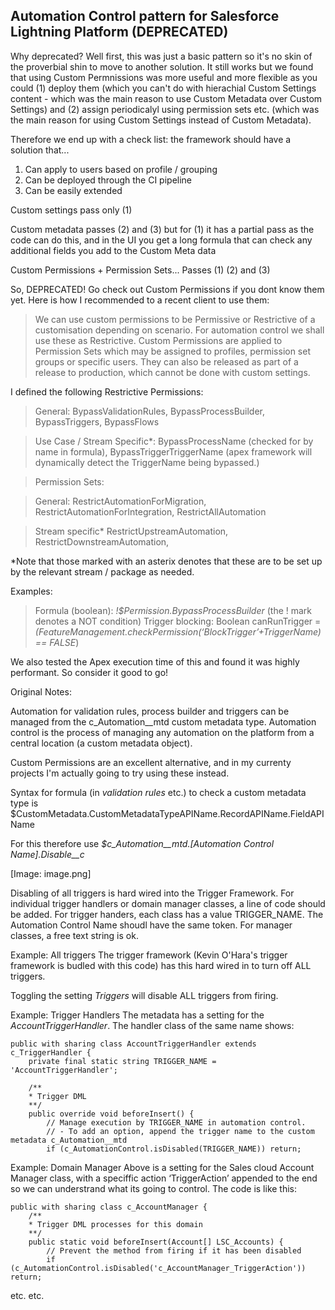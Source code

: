 ## Automation Control pattern for Salesforce Lightning Platform (DEPRECATED)
Why deprecated?
Well first, this was just a basic pattern so it's no skin of the proverbial shin to move to another solution. It still works but we found that using Custom Permnissions was more useful and more flexible as you could (1) deploy them (which you can't do with hierachial Custom Settings content - which was the main reason to use Custom Metadata over Custom Settings) and (2) assign periodicalyl using permission sets etc. (which was the main reason for using Custom Settings instead of Custom Metadata).

Therefore we end up with a check list: the framework should have a solution that...

1. Can apply to users based on profile / grouping
2. Can be deployed through the CI pipeline
3. Can be easily extended

Custom settings pass only (1)

Custom metadata passes (2) and (3) but for (1) it has a partial pass as the code can do this, and in the UI you get a long formula that can check any additional fields you add to the Custom Meta data

Custom Permissions + Permission Sets... Passes (1) (2) and (3)

So, DEPRECATED! Go check out Custom Permissions if you dont know them yet. Here is how I recommended to a recent client to use them:

> We can use custom permissions to be Permissive or Restrictive of a customisation depending on scenario. For automation control we shall use these as Restrictive. Custom Permissions are applied to Permission Sets which may be assigned to profiles, permission set groups or specific users. They can also be released as part of a release to production, which cannot be done with custom settings.

I defined the following Restrictive Permissions: 
> General: BypassValidationRules, BypassProcessBuilder, BypassTriggers, BypassFlows

> Use Case / Stream Specific*: BypassProcessName (checked for by name in formula), BypassTriggerTriggerName (apex framework will dynamically detect the TriggerName being bypassed.)

> Permission Sets: 

> General: RestrictAutomationForMigration, RestrictAutomationForIntegration, RestrictAllAutomation

> Stream specific* RestrictUpstreamAutomation, RestrictDownstreamAutomation, 

*Note that those marked with an asterix denotes that these are to be set up by the relevant stream / package as needed.

Examples: 
> Formula (boolean): *!$Permission.BypassProcessBuilder* (the ! mark denotes a NOT condition)
> Trigger blocking: Boolean canRunTrigger = *(FeatureManagement.checkPermission(‘BlockTrigger’+TriggerName) == FALSE*)

We also tested the Apex execution time of this and found it was highly performant. So consider it good to go!

Original Notes:

Automation for validation rules, process builder and triggers can be managed from the c_Automation__mtd custom metadata type. Automation control is the process of managing any automation on the platform from a central location (a custom metadata object).

Custom Permissions are an excellent alternative, and in my currenty projects I'm actually going to try using these instead.

Syntax for formula (in *validation rules* etc.) to check a custom metadata type is $CustomMetadata.CustomMetadataTypeAPIName.RecordAPIName.FieldAPIName

For this therefore use *$c_Automation__mtd.[Automation Control Name].Disable__c*

[Image: image.png]

Disabling of all triggers is hard wired into the Trigger Framework. For individual trigger handlers or domain manager classes, a line of code should be added. For trigger handers, each class has a value TRIGGER_NAME. The Automation Control Name shoudl have the same token. For manager classes, a free text string is ok.

Example: All triggers
The trigger framework (Kevin O'Hara's trigger framework is budled with this code) has this hard wired in to turn off ALL triggers. 

Toggling the setting *Triggers* will disable ALL triggers from firing.

Example: Trigger Handlers
The metadata has a setting for the *AccountTriggerHandler*. The handler class of the same name shows:

```Apex
public with sharing class AccountTriggerHandler extends c_TriggerHandler {
    private final static string TRIGGER_NAME = 'AccountTriggerHandler';

    /**
    * Trigger DML
    **/
    public override void beforeInsert() {
        // Manage execution by TRIGGER_NAME in automation control. 
        // - To add an option, append the trigger name to the custom metadata c_Automation__mtd
        if (c_AutomationControl.isDisabled(TRIGGER_NAME)) return;
```

Example: Domain Manager
Above is a setting for the Sales cloud Account Manager class, with a speciffic action ‘TriggerAction’ appended to the end so we can understrand what its going to control. The code is like this:

```Apex
public with sharing class c_AccountManager {
    /**
    * Trigger DML processes for this domain
    **/
    public static void beforeInsert(Account[] LSC_Accounts) {
        // Prevent the method from firing if it has been disabled
        if (c_AutomationControl.isDisabled('c_AccountManager_TriggerAction')) return;
```
etc. etc.


